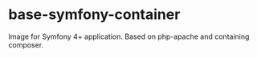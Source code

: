 # base-symfony-container
Image for Symfony 4+ application. Based on php-apache and containing composer.
